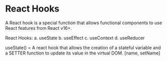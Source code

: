 # React Hooks 

A React hook is a special function that allows functional components to use React
features from React v16+.

React Hooks:
a. useState
b. useEffect
c. useContext
d. useReducer

useState() = A react hook that allows the creation of a stateful variable and 
             a SETTER function to update its value in the virtual DOM.
             [name, setName]
             
